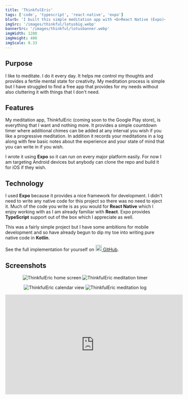 ```yaml
---
title: 'ThinkfulEric'
tags: ['code', 'typescript', 'react-native', 'expo']
blurb: 'I built this simple meditation app with <b>React Native (Expo)</b> to meet my specific needs'
imgSrc: '/images/thinkful/lotusbig.webp'
bannerSrc: '/images/thinkful/lotusbanner.webp'
imgWidth: 1280
imgHeight: 400
imgScale: 0.33
---
```


## Purpose

I like to meditate. I do it every day. It helps me control my thoughts and provides a fertile mental state for creativity. My meditation process is simple but I have struggled to find a free app that provides for my needs without also cluttering it with things that I don't need. 

## Features

My meditation app, ThinkfulEric (coming soon to the Google Play store), is everything that I want and nothing more. It provides a simple countdown timer where additional chimes can be added at any interval you wish if you like a progressive meditation. In addition it records your meditations in a log along with few basic notes about the experience and your state of mind that you can write in if you wish.

I wrote it using **Expo** so it can run on every major platform easily. For now I am targeting Android devices but anybody can clone the repo and build it for iOS if they wish.

## Technology

I used **Expo** because it provides a nice framework for development. I didn't need to write any native code for this project so there was no need to eject it. Much of the code you write is as you would for **React Native** which I enjoy working with as I am already familiar with **React**. Expo provides **TypeScript** support out of the box which I appreciate as well.

This was a fairly simple project but I have some ambitions for mobile development and so have already begun to dip my toe into writing pure native code in **Kotlin**.

See the full implementation for yourself on [<img src="/images/github.png" width="20px" height="20px" /> GitHub](https://github.com/etp4eva/ThinkfulEric).

## Screenshots

<center>

![ThinkfulEric home screen](/images/thinkful/image004.jpg) ![ThinkfulEric meditation timer](/images/thinkful/image006.jpg)

![ThinkfulEric calendar view](/images/thinkful/image008.jpg) ![ThinkfulEric meditation log](/images/thinkful/image009.jpg)

<iframe width="560" height="315" src="https://www.youtube.com/embed/xND3UN1lomo" title="YouTube video player" frameborder="0" allow="accelerometer; autoplay; clipboard-write; encrypted-media; gyroscope; picture-in-picture; web-share" allowfullscreen></iframe>

</center>